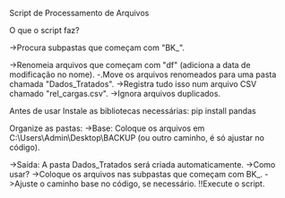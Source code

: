 Script de Processamento de Arquivos

O que o script faz?

->Procura subpastas que começam com "BK_".

->Renomeia arquivos que começam com "df" (adiciona a data de modificação no nome). -.Move os arquivos renomeados para uma pasta chamada "Dados_Tratados". ->Registra tudo isso num arquivo CSV chamado "rel_cargas.csv". ->Ignora arquivos duplicados.

Antes de usar Instale as bibliotecas necessárias: pip install pandas

Organize as pastas: ->Base: Coloque os arquivos em C:\Users\Admin\Desktop\BACKUP (ou outro caminho, é só ajustar no código).


->Saída: A pasta Dados_Tratados será criada automaticamente.
->Como usar? ->Coloque os arquivos nas subpastas que começam com BK_.
->Ajuste o caminho base no código, se necessário. !!Execute o script.
